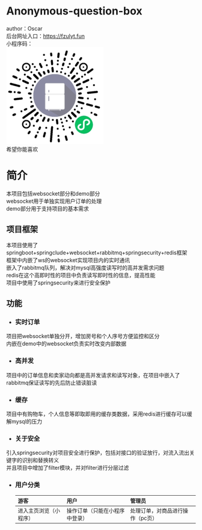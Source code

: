 # Anonymous-question-box 
author：Oscar  
后台网址入口：https://fzulyt.fun  
小程序码：  
![image](https://github.com/OSCAR-super/shopping-online/blob/master/gh_ebc40a4875f8_258.jpg?raw=true)  
希望你能喜欢  
# 简介 
本项目包括websocket部分和demo部分  
websocket用于单独实现用户订单的处理  
demo部分用于支持项目的基本需求  
## 项目框架 
本项目使用了springboot+springclude+websocket+rabbitmq+springsecurity+redis框架  
框架中内嵌了ws的websocket实现项目内的实时通讯  
嵌入了rabbitmq队列，解决对mysql高强度读写时的高并发需求问题  
redis在这个高即时性的项目中负责读写即时性的信息，提高性能  
项目中使用了springsecurity来进行安全保护 
## 功能  
 * ### 实时订单
 项目把websocket单独分开，增加房号和个人序号方便监控和区分  
 内嵌在demo中的websocket负责实时改变内部数据  
 * ### 高并发
 项目中的订单信息和卖家动向都是高并发请求和读写对象，在项目中嵌入了rabbitmq保证读写的先后防止错读脏读  
 * ### 缓存
 项目中有购物车，个人信息等即取即用的缓存类数据，采用redis进行缓存可以缓解mysql的压力  
 * ### 关于安全
 引入springsecurity对项目安全进行保护，包括对接口的验证放行，对流入流出关键字的识别和替换转义  
 并且项目中增加了filter模块，并对filter进行分层过滤  
 * ### 用户分类
   游客|用户|管理员
   ---- | ----- | ------ 
   进入主页浏览（小程序）|操作订单（只能在小程序中登录）|处理订单，对商品进行操作（pc页）
 

